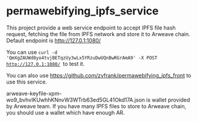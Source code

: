 # permawebifying_ipfs_service

This project provide a web service endpoint to accept IPFS file hash request, fetching the file from IPFS network and store it to Arweave chain. Default endpoint is  http://127.0.1:1080/

You can use <code>curl -d 'QmXgZAUWd8yo4tvjBETqzUy3wLx5YRzuDwUQnBwRGrAmA9' -X POST http://127.0.1:1080/ </code>to test it.

You can also use https://github.com/zyfrank/permawebifying_ipfs_front to use this service.

arweave-keyfile-xpm-wo9_bvhvIKUwhhKNnvW3WTrb63ed5GL41Okd17A.json is wallet provided by Arweave team. If you have many IPFS files to store to Arweave chain, you should use a wallet which have enough AR.
